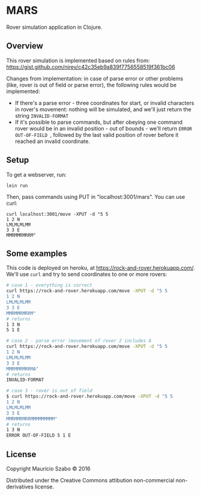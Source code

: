 # MARS

Rover simulation application in Clojure.

## Overview

This rover simulation is implemented based on rules from: https://gist.github.com/nirev/c42c35eb9a839f7756558519f361bc06

Changes from implementation: in case of parse error or other problems
(like, rover is out of field or parse error), the following rules would be implemented:

* If there's a parse error - three coordinates for start, or invalid characters
in rover's movement: nothing will be simulated, and we'll just return the
string `INVALID-FORMAT`
* If it's possible to parse commands, but after obeying one command rover would be
in an invalid position - out of bounds - we'll return `ERROR OUT-OF-FIELD `, followed
by the last valid position of rover before it reached an invalid coordinate.

## Setup

To get a webserver, run:

    lein run

Then, pass commands using PUT in "localhost:3001/mars". You can use curl:

    curl localhost:3001/move -XPUT -d "5 5
    1 2 N
    LMLMLMLMM
    3 3 E
    MMRMMRMRRM"

## Some examples

This code is deployed on heroku, at https://rock-and-rover.herokuapp.com/. We'll use
`curl` and try to send coordinates to one or more rovers:

```sh
# case 1 - everything is correct
curl https://rock-and-rover.herokuapp.com/move -XPUT -d "5 5
1 2 N
LMLMLMLMM
3 3 E
MMRMMRMRRM"
# returns
1 3 N
5 1 E

# case 2 - parse error (movement of rover 2 includes A
curl https://rock-and-rover.herokuapp.com/move -XPUT -d "5 5
1 2 N
LMLMLMLMM
3 3 E
MMRMMRMRRMA"
# returns
INVALID-FORMAT

# case 3 - rover is out of field
$ curl https://rock-and-rover.herokuapp.com/move -XPUT -d "5 5
1 2 N
LMLMLMLMM
3 3 E
MMRMMRMRRMMMMMMMMM"
# returns
1 3 N
ERROR OUT-OF-FIELD 5 1 E
```

## License

Copyright Maurício Szabo © 2016

Distributed under the Creative Commons attibution non-commercial non-derivatives license.
